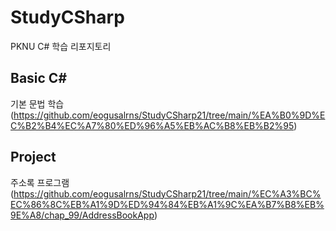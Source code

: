# StudyCSharp

PKNU C# 학습 리포지토리

## Basic C#

기본 문법 학습
(https://github.com/eogusalrns/StudyCSharp21/tree/main/%EA%B0%9D%EC%B2%B4%EC%A7%80%ED%96%A5%EB%AC%B8%EB%B2%95)


## Project
주소록 프로그램
(https://github.com/eogusalrns/StudyCSharp21/tree/main/%EC%A3%BC%EC%86%8C%EB%A1%9D%ED%94%84%EB%A1%9C%EA%B7%B8%EB%9E%A8/chap_99/AddressBookApp)
